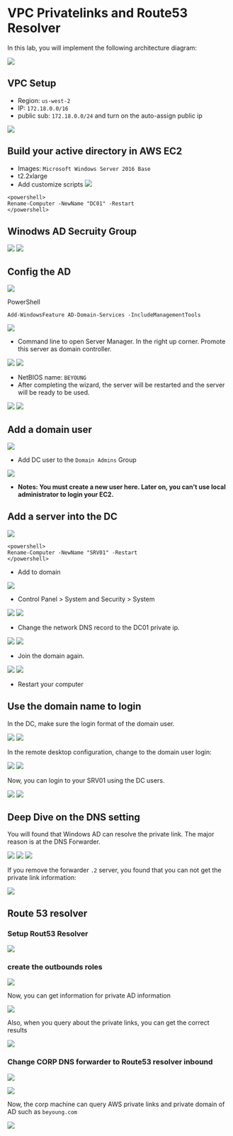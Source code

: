 
# VPC Privatelinks and Route53 Resolver

In this lab, you will implement the following architecture diagram:

![](./images/architecture.png)

## VPC Setup
* Region: `us-west-2`
* IP: `172.18.0.0/16`
* public sub: `172.18.0.0/24` and turn on the auto-assign public ip

![](./images/0-dc.png)

## Build your active directory in AWS EC2
* Images: `Microsoft Windows Server 2016 Base`
* t2.2xlarge
* Add customize scripts
![](./images/1-dc.png)

```
<powershell>
Rename-Computer -NewName "DC01" -Restart
</powershell>
```

## Winodws AD Secruity Group
![](./images/2-dc.png)
![](./images/3-dc.png)

## Config the AD
![](./images/4-dc.png)

PowerShell

```
Add-WindowsFeature AD-Domain-Services -IncludeManagementTools
```

![](./images/5-dc.png)

* Command line to open Server Manager. In the right up corner. Promote this server as domain controller.

![](./images/6-dc.png)
![](./images/7-dc.png)

* NetBIOS name: `BEYOUNG`
* After completing the wizard, the server will be restarted and the server will be ready to be used. 

![](./images/8-dc.png)
![](./images/9-dc.png)

## Add a domain user

![](./images/11-dc.png)

* Add DC user to the `Domain Admins` Group

![](./images/19-dc.png)

* **Notes: You must create a new user here. Later on, you can't use local administrator to login your EC2.**

## Add a server into the DC

![](./images/10-dc.png)


```
<powershell>
Rename-Computer -NewName "SRV01" -Restart
</powershell>
```

* Add to domain

![](./images/12-dc.png)

* Control Panel > System and Security > System

![](./images/13-dc.png)
![](./images/14-dc.png)

* Change the network DNS record to the DC01 private ip.

![](./images/15-dc.png)
![](./images/16-dc.png)

* Join the domain again.

![](./images/17-dc.png)
![](./images/18-dc.png)

* Restart your computer

## Use the domain name to login

In the DC, make sure the login format of the domain user.

![](./images/19-dc.png)
![](./images/20-dc.png)

In the remote desktop configuration, change to the domain user login:

![](./images/21-dc.png)
![](./images/22-dc.png)

Now, you can login to your SRV01 using the DC users.

![](./images/23-dc.png)
![](./images/24-dc.png)


## Deep Dive on the DNS setting

You will found that Windows AD can resolve the private link. The major reason is at the DNS Forwarder.

![](./images/27-dc.png)
![](./images/25-dc.png)
![](./images/26-dc.png)


If you remove the forwarder `.2` server, you found that you can not get the private link information:

![](./images/28-dc.png)

## Route 53 resolver

### Setup Rout53 Resolver

![](./images/32-dc.png)

### create the outbounds roles

![](./images/29-dc.png)

Now, you can get information for private AD information

![](./images/30-dc.png)

Also, when you query about the private links, you can get the correct results

![](./images/31-dc.png)

### Change CORP DNS forwarder to Route53 resolver inbound

![](./images/34-dc.png)

![](./images/33-dc.png)

Now, the corp machine can query AWS private links and private domain of AD such as `beyoung.com`

![](./images/35-dc.png)